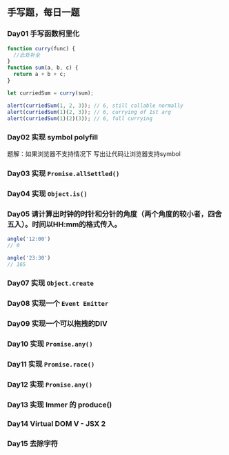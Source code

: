 ## 手写题，每日一题

### Day01 手写函数柯里化

```js
function curry(func) {
  //此处补全
}
function sum(a, b, c) {
  return a + b + c;
}

let curriedSum = curry(sum);

alert(curriedSum(1, 2, 3)); // 6, still callable normally
alert(curriedSum(1)(2, 3)); // 6, currying of 1st arg
alert(curriedSum(1)(2)(3)); // 6, full currying
```

### Day02 实现 symbol polyfill

题解：如果浏览器不支持情况下 写出让代码让浏览器支持symbol

### Day03 实现 `Promise.allSettled()`
### Day04 实现 `Object.is()`
### Day05 请计算出时钟的时针和分针的角度（两个角度的较小者，四舍五入）。时间以HH:mm的格式传入。
```js
angle('12:00')
// 0

angle('23:30')
// 165
```
### Day07 实现 `Object.create`
### Day08 实现一个 `Event Emitter`
### Day09 实现一个可以拖拽的DIV
### Day10 实现 `Promise.any()`
### Day11 实现 `Promise.race()`
### Day12 实现 `Promise.any()`
### Day13 实现 Immer 的 produce()
### Day14 Virtual DOM V - JSX 2
### Day15 去除字符

















